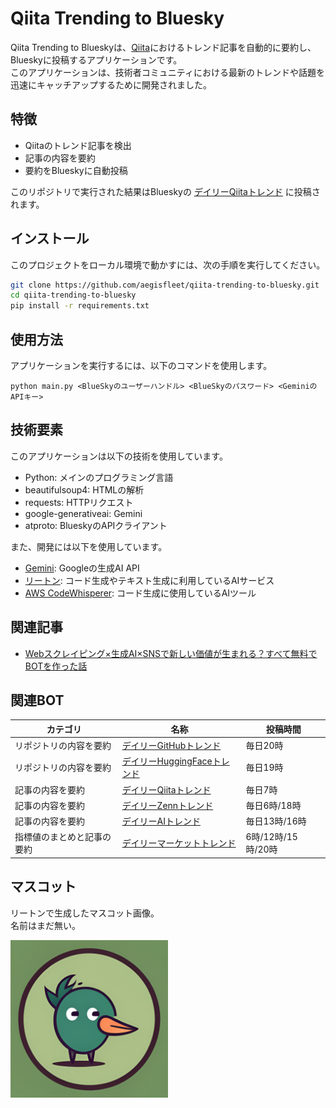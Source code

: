 # Qiita Trending to Bluesky

Qiita Trending to Blueskyは、[Qiita](https://qiita.com/)におけるトレンド記事を自動的に要約し、Blueskyに投稿するアプリケーションです。  
このアプリケーションは、技術者コミュニティにおける最新のトレンドや話題を迅速にキャッチアップするために開発されました。

## 特徴

- Qiitaのトレンド記事を検出
- 記事の内容を要約
- 要約をBlueskyに自動投稿

このリポジトリで実行された結果はBlueskyの [デイリーQiitaトレンド](https://bsky.app/profile/dailyqiitatrends.bsky.social) に投稿されます。

## インストール

このプロジェクトをローカル環境で動かすには、次の手順を実行してください。

```bash
git clone https://github.com/aegisfleet/qiita-trending-to-bluesky.git
cd qiita-trending-to-bluesky
pip install -r requirements.txt
```

## 使用方法

アプリケーションを実行するには、以下のコマンドを使用します。

```text
python main.py <BlueSkyのユーザーハンドル> <BlueSkyのパスワード> <GeminiのAPIキー>
```

## 技術要素

このアプリケーションは以下の技術を使用しています。

- Python: メインのプログラミング言語
- beautifulsoup4: HTMLの解析
- requests: HTTPリクエスト
- google-generativeai: Gemini
- atproto: BlueskyのAPIクライアント

また、開発には以下を使用しています。

- [Gemini](https://ai.google.dev/gemini-api?hl=ja): Googleの生成AI API
- [リートン](https://wrtn.jp/): コード生成やテキスト生成に利用しているAIサービス
- [AWS CodeWhisperer](https://aws.amazon.com/jp/codewhisperer/): コード生成に使用しているAIツール

## 関連記事

- [Webスクレイピング×生成AI×SNSで新しい価値が生まれる？すべて無料でBOTを作った話](https://note.com/aegisfleet/n/nc8362f717cd9)

## 関連BOT

| カテゴリ | 名称 | 投稿時間 |
|---|---|---|
| リポジトリの内容を要約 | [デイリーGitHubトレンド](https://bsky.app/profile/dailygithubtrends.bsky.social) | 毎日20時 |
| リポジトリの内容を要約 | [デイリーHuggingFaceトレンド](https://bsky.app/profile/huggingfacetrends.bsky.social) | 毎日19時 |
| 記事の内容を要約 | [デイリーQiitaトレンド](https://bsky.app/profile/dailyqiitatrends.bsky.social) | 毎日7時 |
| 記事の内容を要約 | [デイリーZennトレンド](https://bsky.app/profile/dailyzenntrends.bsky.social) | 毎日6時/18時 |
| 記事の内容を要約 | [デイリーAIトレンド](https://bsky.app/profile/dailygenaitrends.bsky.social) | 毎日13時/16時 |
| 指標値のまとめと記事の要約 | [デイリーマーケットトレンド](https://bsky.app/profile/dailymarkettrends.bsky.social) | 6時/12時/15時/20時 |

## マスコット

リートンで生成したマスコット画像。  
名前はまだ無い。

<img src="images\mascot.png" width="50%">
